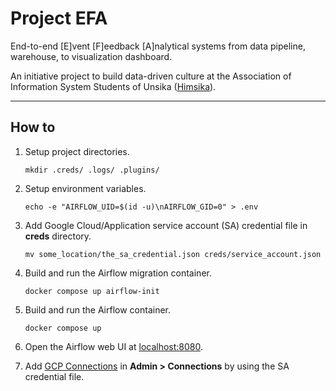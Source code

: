 # Project EFA

End-to-end [E]vent [F]eedback [A]nalytical systems from data pipeline, warehouse, to visualization dashboard.

An initiative project to build data-driven culture at the Association of Information System Students of Unsika ([Himsika](https://himsika.unsika.ac.id)).

---

## How to

1. Setup project directories.
    ```
    mkdir .creds/ .logs/ .plugins/
    ```

1. Setup environment variables.

    ```
    echo -e "AIRFLOW_UID=$(id -u)\nAIRFLOW_GID=0" > .env
    ```

1. Add Google Cloud/Application service account (SA) credential file in **creds** directory.

    ```
    mv some_location/the_sa_credential.json creds/service_account.json
    ```

1. Build and run the Airflow migration container.

    ```
    docker compose up airflow-init
    ```

1. Build and run the Airflow container.

    ```
    docker compose up
    ```

1. Open the Airflow web UI at [localhost:8080](http://localhost:8080).

1. Add [GCP Connections]((https://airflow.apache.org/docs/apache-airflow-providers-google/8.7.0/connections/gcp.html)) in **Admin > Connections** by using the SA credential file.
